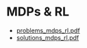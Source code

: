 # MDPs & RL

+ [problems_mdps_rl.pdf](https://github.com/ChrisLinn/comp90054-cheat/blob/master/workshops/mdps_rl/problems_mdps_rl.pdf)
+ [solutions_mdps_rl.pdf](https://github.com/ChrisLinn/comp90054-cheat/blob/master/workshops/mdps_rl/problems_mdps_rl.pdf)